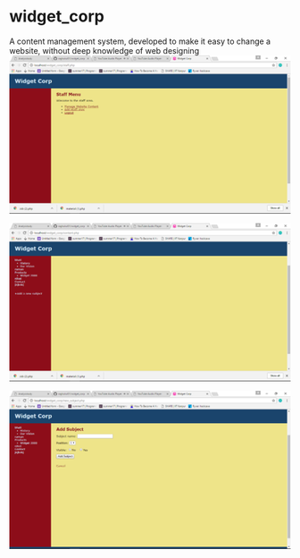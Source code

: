 # widget_corp
A content management system, developed to make it easy to change a website, without deep knowledge of web designing
![This is the staff page after logging in](https://github.com/raghukul01/widget_corp/blob/master/images/Screenshot%20(126).png)

![Managing website content](https://github.com/raghukul01/widget_corp/blob/master/images/Screenshot%20(127).png)

![Users can directly add a new subject](https://github.com/raghukul01/widget_corp/blob/master/images/Screenshot%20(128).png)
